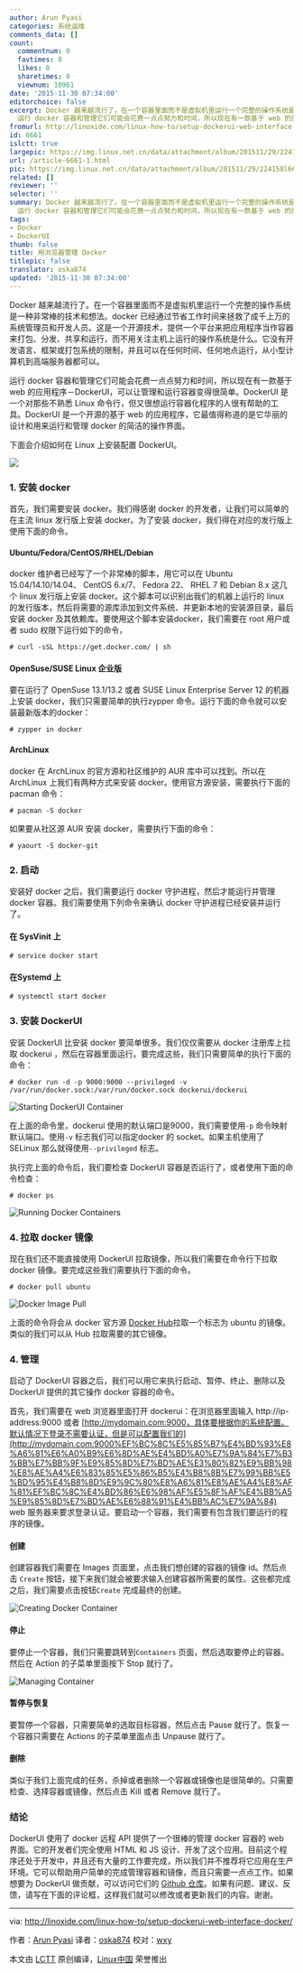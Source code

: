```yaml
---
author: Arun Pyasi
categories: 系统运维
comments_data: []
count:
  commentnum: 0
  favtimes: 8
  likes: 0
  sharetimes: 0
  viewnum: 10961
date: '2015-11-30 07:34:00'
editorchoice: false
excerpt: Docker 越来越流行了。在一个容器里面而不是虚拟机里运行一个完整的操作系统是一种非常棒的技术和想法。docker 已经通过节省工作时间来拯救了成千上万的系统管理员和开发人员。这是一个开源技术，提供一个平台来把应用程序当作容器来打包、分发、共享和运行，而不用关注主机上运行的操作系统是什么。它没有开发语言、框架或打包系统的限制，并且可以在任何时间、任何地点运行，从小型计算机到高端服务器都可以。
  运行 docker 容器和管理它们可能会花费一点点努力和时间，所以现在有一款基于 web 的应用程序－DockerUI，可以让管理和运行容
fromurl: http://linoxide.com/linux-how-to/setup-dockerui-web-interface-docker/
id: 6661
islctt: true
largepic: https://img.linux.net.cn/data/attachment/album/201511/29/224158l666f0sgss66ggh8.jpg
url: /article-6661-1.html
pic: https://img.linux.net.cn/data/attachment/album/201511/29/224158l666f0sgss66ggh8.jpg.thumb.jpg
related: []
reviewer: ''
selector: ''
summary: Docker 越来越流行了。在一个容器里面而不是虚拟机里运行一个完整的操作系统是一种非常棒的技术和想法。docker 已经通过节省工作时间来拯救了成千上万的系统管理员和开发人员。这是一个开源技术，提供一个平台来把应用程序当作容器来打包、分发、共享和运行，而不用关注主机上运行的操作系统是什么。它没有开发语言、框架或打包系统的限制，并且可以在任何时间、任何地点运行，从小型计算机到高端服务器都可以。
  运行 docker 容器和管理它们可能会花费一点点努力和时间，所以现在有一款基于 web 的应用程序－DockerUI，可以让管理和运行容
tags:
- Docker
- DockerUI
thumb: false
title: 用浏览器管理 Docker
titlepic: false
translator: oska874
updated: '2015-11-30 07:34:00'
---
```


Docker 越来越流行了。在一个容器里面而不是虚拟机里运行一个完整的操作系统是一种非常棒的技术和想法。docker 已经通过节省工作时间来拯救了成千上万的系统管理员和开发人员。这是一个开源技术，提供一个平台来把应用程序当作容器来打包、分发、共享和运行，而不用关注主机上运行的操作系统是什么。它没有开发语言、框架或打包系统的限制，并且可以在任何时间、任何地点运行，从小型计算机到高端服务器都可以。


运行 docker 容器和管理它们可能会花费一点点努力和时间，所以现在有一款基于 web 的应用程序－DockerUI，可以让管理和运行容器变得很简单。DockerUI 是一个对那些不熟悉 Linux 命令行，但又很想运行容器化程序的人很有帮助的工具。DockerUI 是一个开源的基于 web 的应用程序，它最值得称道的是它华丽的设计和用来运行和管理 docker 的简洁的操作界面。


下面会介绍如何在 Linux 上安装配置 DockerUI。


![](/data/attachment/album/201511/29/224158l666f0sgss66ggh8.jpg)


### 1. 安装 docker


首先，我们需要安装 docker。我们得感谢 docker 的开发者，让我们可以简单的在主流 linux 发行版上安装 docker。为了安装 docker，我们得在对应的发行版上使用下面的命令。


#### Ubuntu/Fedora/CentOS/RHEL/Debian


docker 维护者已经写了一个非常棒的脚本，用它可以在 Ubuntu 15.04/14.10/14.04、 CentOS 6.x/7、 Fedora 22、 RHEL 7 和 Debian 8.x 这几个 linux 发行版上安装 docker。这个脚本可以识别出我们的机器上运行的 linux 的发行版本，然后将需要的源库添加到文件系统、并更新本地的安装源目录，最后安装 docker 及其依赖库。要使用这个脚本安装docker，我们需要在 root 用户或者 sudo 权限下运行如下的命令，



```
# curl -sSL https://get.docker.com/ | sh

```

#### OpenSuse/SUSE Linux 企业版


要在运行了 OpenSuse 13.1/13.2 或者 SUSE Linux Enterprise Server 12 的机器上安装 docker，我们只需要简单的执行zypper 命令。运行下面的命令就可以安装最新版本的docker：



```
# zypper in docker

```

#### ArchLinux


docker 在 ArchLinux 的官方源和社区维护的 AUR 库中可以找到。所以在 ArchLinux 上我们有两种方式来安装 docker。使用官方源安装，需要执行下面的 pacman 命令：



```
# pacman -S docker

```

如果要从社区源 AUR 安装 docker，需要执行下面的命令：



```
# yaourt -S docker-git

```

### 2. 启动


安装好 docker 之后，我们需要运行 docker 守护进程，然后才能运行并管理 docker 容器。我们需要使用下列命令来确认 docker 守护进程已经安装并运行了。


#### 在 SysVinit 上



```
# service docker start

```

#### 在Systemd 上



```
# systemctl start docker

```

### 3. 安装 DockerUI


安装 DockerUI 比安装 docker 要简单很多。我们仅仅需要从 docker 注册库上拉取 dockerui ，然后在容器里面运行。要完成这些，我们只需要简单的执行下面的命令：



```
# docker run -d -p 9000:9000 --privileged -v /var/run/docker.sock:/var/run/docker.sock dockerui/dockerui

```

![Starting DockerUI Container](/data/attachment/album/201511/29/223551oc0kco9q70kwe7qg.png)


在上面的命令里，dockerui 使用的默认端口是9000，我们需要使用`-p` 命令映射默认端口。使用`-v` 标志我们可以指定docker 的 socket。如果主机使用了 SELinux 那么就得使用`--privileged` 标志。


执行完上面的命令后，我们要检查 DockerUI 容器是否运行了，或者使用下面的命令检查：



```
# docker ps

```

![Running Docker Containers](/data/attachment/album/201511/29/223624vay03skfhpwu6f6x.png)


### 4. 拉取 docker 镜像


现在我们还不能直接使用 DockerUI 拉取镜像，所以我们需要在命令行下拉取 docker 镜像。要完成这些我们需要执行下面的命令。



```
# docker pull ubuntu

```

![Docker Image Pull](/data/attachment/album/201511/29/223644evo4r4a4loeopo0l.png)


上面的命令将会从 docker 官方源 [Docker Hub](https://hub.docker.com/)拉取一个标志为 ubuntu 的镜像。类似的我们可以从 Hub 拉取需要的其它镜像。


### 4. 管理


启动了 DockerUI 容器之后，我们可以用它来执行启动、暂停、终止、删除以及 DockerUI 提供的其它操作 docker 容器的命令。


首先，我们需要在 web 浏览器里面打开 dockerui：在浏览器里面输入 http://ip-address:9000 或者 [http://mydomain.com:9000，具体要根据你的系统配置。默认情况下登录不需要认证，但是可以配置我们的](http://mydomain.com:9000%EF%BC%8C%E5%85%B7%E4%BD%93%E8%A6%81%E6%A0%B9%E6%8D%AE%E4%BD%A0%E7%9A%84%E7%B3%BB%E7%BB%9F%E9%85%8D%E7%BD%AE%E3%80%82%E9%BB%98%E8%AE%A4%E6%83%85%E5%86%B5%E4%B8%8B%E7%99%BB%E5%BD%95%E4%B8%8D%E9%9C%80%E8%A6%81%E8%AE%A4%E8%AF%81%EF%BC%8C%E4%BD%86%E6%98%AF%E5%8F%AF%E4%BB%A5%E9%85%8D%E7%BD%AE%E6%88%91%E4%BB%AC%E7%9A%84) web 服务器来要求登录认证。要启动一个容器，我们需要有包含我们要运行的程序的镜像。


#### 创建


创建容器我们需要在 Images 页面里，点击我们想创建的容器的镜像 id。然后点击 `Create` 按钮，接下来我们就会被要求输入创建容器所需要的属性。这些都完成之后，我们需要点击按钮`Create` 完成最终的创建。


![Creating Docker Container](/data/attachment/album/201511/29/223707t51sf19qj195ao1k.png)


#### 停止


要停止一个容器，我们只需要跳转到`Containers` 页面，然后选取要停止的容器。然后在 Action 的子菜单里面按下 Stop 就行了。


![Managing Container](/data/attachment/album/201511/29/223726fwnpsafnab11p2aw.png)


#### 暂停与恢复


要暂停一个容器，只需要简单的选取目标容器，然后点击 Pause 就行了。恢复一个容器只需要在 Actions 的子菜单里面点击 Unpause 就行了。


#### 删除


类似于我们上面完成的任务，杀掉或者删除一个容器或镜像也是很简单的。只需要检查、选择容器或镜像，然后点击 Kill 或者 Remove 就行了。


### 结论


DockerUI 使用了 docker 远程 API 提供了一个很棒的管理 docker 容器的 web 界面。它的开发者们完全使用 HTML 和 JS 设计、开发了这个应用。目前这个程序还处于开发中，并且还有大量的工作要完成，所以我们并不推荐将它应用在生产环境。它可以帮助用户简单的完成管理容器和镜像，而且只需要一点点工作。如果想要为 DockerUI 做贡献，可以访问它们的 [Github 仓库](https://github.com/crosbymichael/dockerui/)。如果有问题、建议、反馈，请写在下面的评论框，这样我们就可以修改或者更新我们的内容。谢谢。




---


via: <http://linoxide.com/linux-how-to/setup-dockerui-web-interface-docker/>


作者：[Arun Pyasi](http://linoxide.com/author/arunp/) 译者：[oska874](https://github.com/oska874) 校对：[wxy](https://github.com/wxy)


本文由 [LCTT](https://github.com/LCTT/TranslateProject) 原创编译，[Linux中国](https://linux.cn/) 荣誉推出